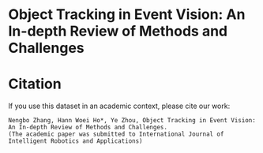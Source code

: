 # Object Tracking in Event Vision: An In-depth Review of Methods and Challenges

# Citation
If you use this dataset in an academic context, please cite our work:
````
Nengbo Zhang, Hann Woei Ho*, Ye Zhou, Object Tracking in Event Vision: An In-depth Review of Methods and Challenges.
(The academic paper was submitted to International Journal of Intelligent Robotics and Applications)
````
